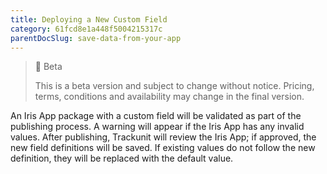 ```yaml
---
title: Deploying a New Custom Field
category: 61fcd8e1a448f5004215317c
parentDocSlug: save-data-from-your-app
---
```


> 🚧 Beta
> 
> This is a beta version and subject to change without notice. Pricing, terms, conditions and availability may change in the final version.

An Iris App package with a custom field will be validated as part of the publishing process. A warning will appear if the Iris App has any invalid values. After publishing, Trackunit will review the Iris App; if approved, the new field definitions will be saved. If existing values do not follow the new definition, they will be replaced with the default value.
